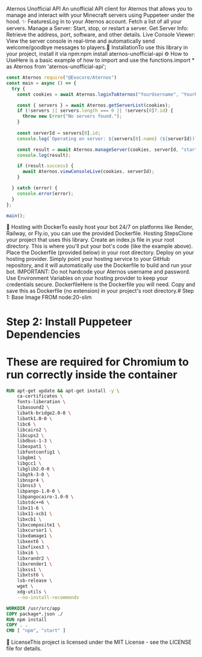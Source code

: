Aternos Unofficial API An unofficial API client for Aternos that allows you to manage and interact with your Minecraft servers using Puppeteer under the hood.
✨ FeaturesLog in to your Aternos account.
Fetch a list of all your servers. Manage a Server: Start, stop, or restart a server.
Get Server Info: Retrieve the address, port, software, and other details.
Live Console Viewer: View the server console in real-time and automatically send welcome/goodbye messages to players.🚀 InstallationTo use this library in your project, install it via npm:npm install aternos-unofficial-api
⚙️ How to UseHere is a basic example of how to import and use the functions.import * as Aternos from 'aternos-unofficial-api';
```javascript
const Aternos require("@Exocore/Aternos")
const main = async () => {
  try {
    const cookies = await Aternos.loginToAternos("YourUsername", "YourPassword");

    const { servers } = await Aternos.getServerList(cookies);
    if (!servers || servers.length === 0 || !servers[0]?.id) {
      throw new Error("No servers found.");
    }
    
    const serverId = servers[0].id;
    console.log(`Operating on server: ${servers[0].name} (${serverId})`);

    const result = await Aternos.manageServer(cookies, serverId, "start"); // stop, restart, info
    console.log(result);

    if (result.success) {
      await Aternos.viewConsoleLive(cookies, serverId);
    }

  } catch (error) {
    console.error(error);
  }
};

main();
```
🐳 Hosting with DockerTo easily host your bot 24/7 on platforms like Render, Railway, or Fly.io, you can use the provided Dockerfile.
Hosting StepsClone your project that uses this library.
Create an index.js file in your root directory. 
This is where you'll put your bot's code (like the example above).
Place the Dockerfile (provided below) in your root directory.
Deploy on your hosting provider.
Simply point your hosting service to your GitHub repository, and it will automatically use the Dockerfile to build and run your bot.
IMPORTANT: Do not hardcode your Aternos username and password. Use Environment Variables on your hosting provider to keep your credentials secure.
DockerfileHere is the Dockerfile you will need. Copy and save this as Dockerfile (no extension) in your project's root directory.# Step 1: Base Image
FROM node:20-slim

# Step 2: Install Puppeteer Dependencies
# These are required for Chromium to run correctly inside the container
```Dockerfile
RUN apt-get update && apt-get install -y \
    ca-certificates \
    fonts-liberation \
    libasound2 \
    libatk-bridge2.0-0 \
    libatk1.0-0 \
    libc6 \
    libcairo2 \
    libcups2 \
    libdbus-1-3 \
    libexpat1 \
    libfontconfig1 \
    libgbm1 \
    libgcc1 \
    libglib2.0-0 \
    libgtk-3-0 \
    libnspr4 \
    libnss3 \
    libpango-1.0-0 \
    libpangocairo-1.0-0 \
    libstdc++6 \
    libx11-6 \
    libx11-xcb1 \
    libxcb1 \
    libxcomposite1 \
    libxcursor1 \
    libxdamage1 \
    libxext6 \
    libxfixes3 \
    libxi6 \
    libxrandr2 \
    libxrender1 \
    libxss1 \
    libxtst6 \
    lsb-release \
    wget \
    xdg-utils \
    --no-install-recommends

WORKDIR /usr/src/app
COPY package*.json ./
RUN npm install
COPY . .
CMD [ "npm", "start" ]
```
📜 LicenseThis project is licensed under the MIT License - see the LICENSE file for details.